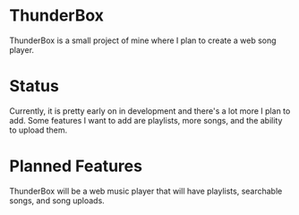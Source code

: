 # ThunderBox

ThunderBox is a small project of mine where I plan to create a web song player.

# Status

Currently, it is pretty early on in development and there's a lot more I plan to add.
Some features I want to add are playlists, more songs, and the ability to upload them.

# Planned Features

ThunderBox will be a web music player that will have playlists, searchable songs, and song uploads.

